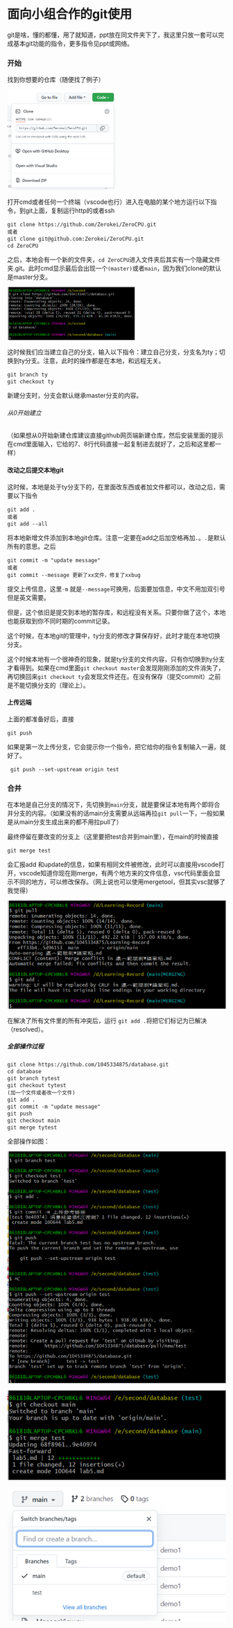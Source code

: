 # 面向小组合作的git使用

git是啥，懂的都懂，用了就知道，ppt放在同文件夹下了，我这里只放一套可以完成基本git功能的指令，更多指令见ppt或网络。

### 开始

找到你想要的仓库（随便找了例子）

<img src="面向小组合作的git使用.assets/image-20220414140449414.png" alt="image-20220414140449414" style="zoom:50%;" />

打开cmd或者任何一个终端（vscode也行）进入在电脑的某个地方运行以下指令，到git上面，复制运行http的或者ssh

```
git clone https://github.com/Zerokei/ZeroCPU.git
或者
git clone git@github.com:Zerokei/ZeroCPU.git
cd ZeroCPU
```

之后，本地会有一个新的文件夹，`cd ZeroCPU`进入文件夹后其实有一个隐藏文件夹.git。此时cmd显示最后会出现一个`(master)`或者`main`，因为我们clone的默认是master分支。

<img src="面向小组合作的git使用.assets/image-20220414142420282.png" alt="image-20220414142420282" style="zoom:50%;" />

这时候我们应当建立自己的分支，输入以下指令：建立自己分支，分支名为ty；切换到ty分支。注意，此时的操作都是在本地，和远程无关。

```
git branch ty
git checkout ty
```

新建分支时，分支会默认继承master分支的内容。

###### 从0开始建立

（如果想从0开始新建仓库建议直接github网页端新建仓库，然后安装里面的提示在cmd里面输入，它给的7、8行代码直接一起复制进去就好了，之后和这里都一样）

#### 改动之后提交本地git

这时候，本地是处于ty分支下的，在里面改东西或者加文件都可以，改动之后，需要以下指令

```
git add .
或者
git add --all
```

将本地新增文件添加到本地git仓库。注意一定要在add之后加空格再加`.`。`.`是默认所有的意思。之后

```
git commit -m "update message"
或者
git commit --message 更新了xx文件，修复了xxbug
```

提交上传信息，这里`-m` 就是`--message`可换用，后面要加信息，中文不用加双引号但是英文需要。

但是，这个依旧是提交到本地的暂存库，和远程没有关系。只要你做了这个，本地也能获取到你不同时期的commit记录。

这个时候，在本地git的管理中，ty分支的修改才算保存好，此时才能在本地切换分支。

这个时候本地有一个很神奇的现象，就是ty分支的文件内容，只有你切换到ty分支才看得到。如果在cmd里面`git checkout master`会发现刚刚添加的文件消失了，再切换回来`git checkout ty`会发现文件还在。在没有保存（提交commit）之前是不能切换分支的（理论上）。

#### 上传远端

上面的都准备好后，直接

```
git push
```

如果是第一次上传分支，它会提示你一个指令，把它给你的指令复制输入一遍，就好了。

```
 git push --set-upstream origin test
```

### 合并

在本地是自己分支的情况下，先切换到`main`分支，就是要保证本地有两个即将合并分支的内容。（如果没有的话main分支需要从远端再拉`git pull`一下，一般如果是从main分支生成出来的都不用拉pull了）

最终停留在要改变的分支上（这里要把test合并到main里），在main的时候直接

```
git merge test
```

会汇报add 和update的信息，如果有相同文件被修改，此时可以直接用vscode打开，vscode知道你现在刚merge，有两个地方来的文件信息，vsc代码里面会显示不同的地方，可以修改保存。（网上说也可以使用mergetool，但其实vsc就够了我觉得）

![image-20220414145634621](面向小组合作的git使用.assets/image-20220414145634621.png)



在解决了所有文件里的所有冲突后，运行 `git add .`将把它们标记为已解决（resolved）。

##### 全部操作过程

```
git clone https://github.com/1045334875/database.git
cd database
git branch tytest
git checkout tytest
(加一个文件或者改一个文件)
git add .
git commit -m "update message"
git push
git checkout main
git merge tytest
```

全部操作如图：

![image-20220414142730778](面向小组合作的git使用.assets/image-20220414142730778.png)

![image-20220414142854925](面向小组合作的git使用.assets/image-20220414142854925.png)

![image-20220414144222999](面向小组合作的git使用.assets/image-20220414144222999.png)